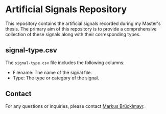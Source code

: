 # Artificial Signals Repository
This repository contains the artificial signals recorded during my Master's thesis. The primary aim of this repository is to provide a comprehensive collection of these signals along with their corresponding types.

## signal-type.csv

The `signal-type.csv` file includes the following columns:
* Filename: The name of the signal file.
* Type: The type or category of the signal.

## Contact
For any questions or inquiries, please contact [Markus Brücklmayr](mailto:markus@bruecklmayr.de).

